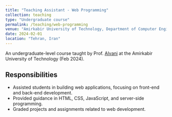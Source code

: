 ```yaml
---
title: "Teaching Assistant - Web Programming"
collection: teaching
type: "Undergraduate course"
permalink: /teaching/web-programming
venue: "Amirkabir University of Technology, Department of Computer Engineering"
date: 2024-02-01
location: "Tehran, Iran"
---
```

An undergraduate-level course taught by Prof. [Alvani](https://github.com/1995parham) at the Amirkabir University of Technology (Feb 2024).

## Responsibilities

- Assisted students in building web applications, focusing on front-end and back-end development.
- Provided guidance in HTML, CSS, JavaScript, and server-side programming.
- Graded projects and assignments related to web development.
